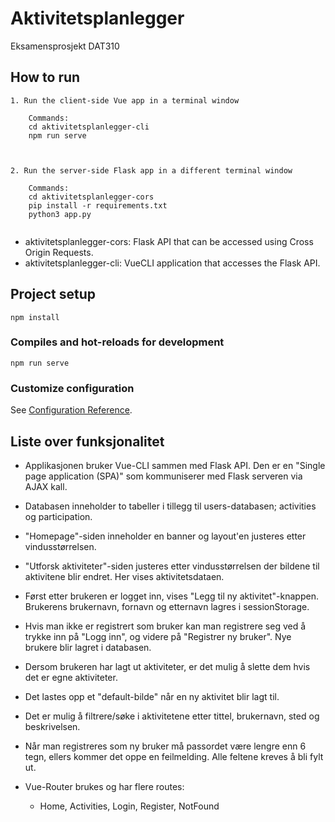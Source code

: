 # Aktivitetsplanlegger
Eksamensprosjekt DAT310

## How to run
```
1. Run the client-side Vue app in a terminal window

    Commands:
    cd aktivitetsplanlegger-cli
    npm run serve

    

2. Run the server-side Flask app in a different terminal window

    Commands:
    cd aktivitetsplanlegger-cors
    pip install -r requirements.txt
    python3 app.py


```

* aktivitetsplanlegger-cors: Flask API that can be accessed using Cross Origin Requests.
* aktivitetsplanlegger-cli: VueCLI application that accesses the Flask API.


## Project setup
```
npm install
```

### Compiles and hot-reloads for development
```
npm run serve
```


### Customize configuration
See [Configuration Reference](https://cli.vuejs.org/config/).


## Liste over funksjonalitet
- Applikasjonen bruker Vue-CLI sammen med Flask API.
Den er en "Single page application (SPA)" som kommuniserer med Flask serveren via AJAX kall.

- Databasen inneholder to tabeller i tillegg til users-databasen; activities og participation.

- "Homepage"-siden inneholder en banner og layout'en justeres etter vindusstørrelsen.

- "Utforsk aktiviteter"-siden justeres etter vindusstørrelsen der bildene til aktivitene blir endret. Her vises aktivitetsdataen.

- Først etter brukeren er logget inn, vises "Legg til ny aktivitet"-knappen.
Brukerens brukernavn, fornavn og etternavn lagres i sessionStorage.

- Hvis man ikke er registrert som bruker kan man registrere seg ved å trykke inn på "Logg inn", og videre på "Registrer ny bruker".
Nye brukere blir lagret i databasen.
- Dersom brukeren har lagt ut aktiviteter, er det mulig å slette dem hvis det er egne aktiviteter.
- Det lastes opp et "default-bilde" når en ny aktivitet blir lagt til.
- Det er mulig å filtrere/søke i aktivitetene etter tittel, brukernavn, sted og beskrivelsen.

- Når man registreres som ny bruker må passordet være lengre enn 6 tegn, ellers kommer det oppe en feilmelding. Alle feltene kreves å bli fylt ut.

- Vue-Router brukes og har flere routes:
    * Home, Activities, Login, Register, NotFound

